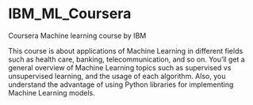 # IBM_ML_Coursera

Coursera Machine learning course by IBM

This course is about applications of Machine Learning in different fields such as health care, banking, telecommunication, and so on.
You’ll get a general overview of Machine Learning topics such as supervised vs unsupervised learning, and the usage of each algorithm. 
Also, you understand the advantage of using Python libraries for implementing Machine Learning models.
